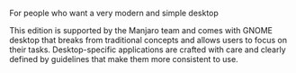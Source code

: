 For people who want a very modern and simple desktop

This edition is supported by the Manjaro team and comes with GNOME desktop that breaks from traditional concepts and allows users to focus on their tasks. Desktop-specific applications are crafted with care and clearly defined by guidelines that make them more consistent to use.
